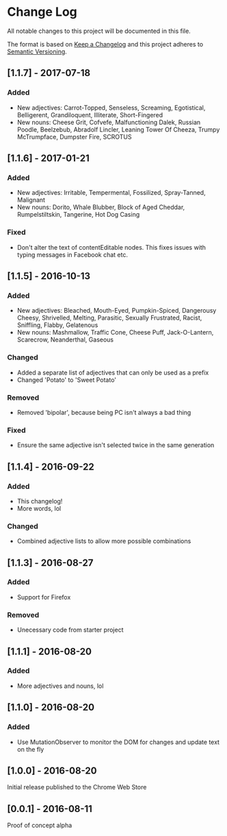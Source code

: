 # Change Log

All notable changes to this project will be documented in this file.

The format is based on [Keep a Changelog](http://keepachangelog.com/)
and this project adheres to [Semantic Versioning](http://semver.org/).

## [1.1.7] - 2017-07-18

### Added

- New adjectives: Carrot-Topped, Senseless, Screaming, Egotistical,
  Belligerent, Grandiloquent, Illiterate, Short-Fingered
- New nouns: Cheese Grit, Cofvefe, Malfunctioning Dalek, Russian Poodle,
  Beelzebub, Abradolf Lincler, Leaning Tower Of Cheeza, Trumpy McTrumpface,
  Dumpster Fire, SCROTUS

## [1.1.6] - 2017-01-21

### Added

- New adjectives: Irritable, Tempermental, Fossilized, Spray-Tanned, Malignant
- New nouns: Dorito, Whale Blubber, Block of Aged Cheddar, Rumpelstiltskin,
  Tangerine, Hot Dog Casing

### Fixed

- Don't alter the text of contentEditable nodes. This fixes issues with
  typing messages in Facebook chat etc.

## [1.1.5] - 2016-10-13

### Added

- New adjectives: Bleached, Mouth-Eyed, Pumpkin-Spiced, Dangerousy Cheesy,
  Shrivelled, Melting, Parasitic, Sexually Frustrated, Racist, Sniffling,
  Flabby, Gelatenous
- New nouns: Mashmallow, Traffic Cone, Cheese Puff, Jack-O-Lantern, Scarecrow,
  Neanderthal, Gaseous

### Changed

- Added a separate list of adjectives that can only be used as a prefix
- Changed 'Potato' to 'Sweet Potato'

### Removed

- Removed 'bipolar', because being PC isn't always a bad thing

### Fixed

- Ensure the same adjective isn't selected twice in the same generation

## [1.1.4] - 2016-09-22

### Added

- This changelog!
- More words, lol

### Changed

- Combined adjective lists to allow more possible combinations

## [1.1.3] - 2016-08-27

### Added

- Support for Firefox

### Removed

- Unecessary code from starter project

## [1.1.1] - 2016-08-20

### Added

- More adjectives and nouns, lol

## [1.1.0] - 2016-08-20

### Added

- Use MutationObserver to monitor the DOM for changes and update text on the fly

## [1.0.0] - 2016-08-20

Initial release published to the Chrome Web Store

## [0.0.1] - 2016-08-11

Proof of concept alpha
